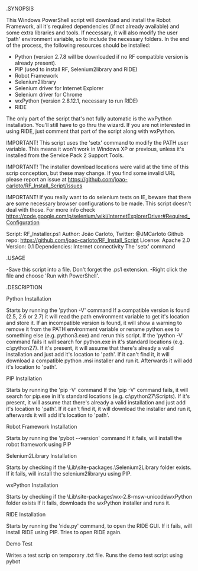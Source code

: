 .SYNOPSIS

This Windows PowerShell script will download and install the Robot Framework, all it's required dependencies (if not already available) and some extra libraries and tools.
If necessary, it will also modify the user 'path' environment variable, so to include the necessary folders.
In the end of the process, the following resources should be installed:
- Python (version 2.7.8 will be downloaded if no RF compatible version is already present).
- PIP (used to install RF, Selenium2library and RIDE)
- Robot Framework
- Selenium2library
- Selenium driver for Internet Explorer
- Selenium driver for Chrome 
- wxPython (version 2.8.12.1, necessary to run RIDE)
- RIDE

The only part of the script that's not fully automatic is the wxPython installation. You'll still have to go thru the wizard.
If you are not interested in using RIDE, just comment that part of the script along with wxPython.

IMPORTANT! This script uses the 'setx' command to modify the PATH user variable. 
This means it won't work in Windows XP or previous, unless it's installed from the Service Pack 2 Support Tools.

IMPORTANT! The installer download locations were valid at the time of this scrip conception, but these may change. 
If you find some invalid URL please report an issue at https://github.com/joao-carloto/RF_Install_Script/issues

IMPORTANT! If you really want to do selenium tests on IE, beware that there are some necessary browser configurations to be made.
This script doesn't deal with those. For more info check https://code.google.com/p/selenium/wiki/InternetExplorerDriver#Required_Configuration

Script: RF_Installer.ps1
Author: João Carloto, Twitter: @JMCarloto
Github repo: https://github.com/joao-carloto/RF_Install_Script
License: Apache 2.0
Version: 0.1
Dependencies: Internet connectivity
              The 'setx' command


.USAGE

-Save this script into a file. Don't forget the .ps1 extension.
-Right click the file and choose 'Run with PowerShell'.


.DESCRIPTION

Python Installation

Starts by running the 'python -V' command
If a compatible version is found (2.5, 2.6 or 2.7) it will read the path environment variable to get it's location and store it.
If an incompatible version is found, it will show a warning to remove it from the PATH environment variable or rename python.exe to something else (e.g. python3.exe) and rerun this script.
If the 'python -V' command fails it will search for python.exe in it's standard locations (e.g. c:\python27\).
If it's present, it will assume that there's already a valid installation and just add it's location to 'path'.
If it can't find it, it will download a compatible python .msi installer and run it. Afterwards it will add it's location to 'path'.


PIP Installation

Starts by running the 'pip -V' command
If the 'pip -V' command fails, it will search for pip.exe in it's standard locations (e.g. c:\python27\Scripts\).
If it's present, it will assume that there's already a valid installation and just add it's location to 'path'.
If it can't find it, it will download the installer and run it, afterwards it will add it's location to 'path'.


Robot Framework Installation

Starts by running the 'pybot --version' command
If it fails, will install the robot framework using PIP


Selenium2Library Installation

Starts by checking if the <python folder>\Lib\site-packages.\Selenium2Library folder exists.
If it fails, will install the selenium2libraryu using PIP.


wxPython Installation

Starts by checking if the <python folder>\Lib\site-packages\wx-2.8-msw-unicode\wxPython folder exists
If it fails, downloads the wxPython installer and runs it.


RIDE Installation

Starts by running the 'ride.py' command, to open the RIDE GUI.
If it fails, will install RIDE using PIP.
Tries to open RIDE again.


Demo Test

Writes a test scrip on temporary .txt file.
Runs the demo test script using pybot